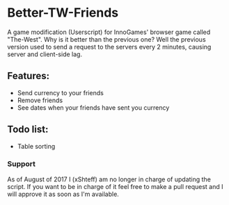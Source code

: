 # Better-TW-Friends
A game modification (Userscript) for InnoGames' browser game called "The-West". Why is it better than the previous one? Well the previous version used to send a request to the servers every 2 minutes, causing server and client-side lag.
## Features: 
* Send currency to your friends
* Remove friends
* See dates when your friends have sent you currency

## Todo list:
* Table sorting
### Support
As of August of 2017 I (xShteff) am no longer in charge of updating the script. If you want to be in charge of it feel free to make a pull request and I will approve it as soon as I'm available.
